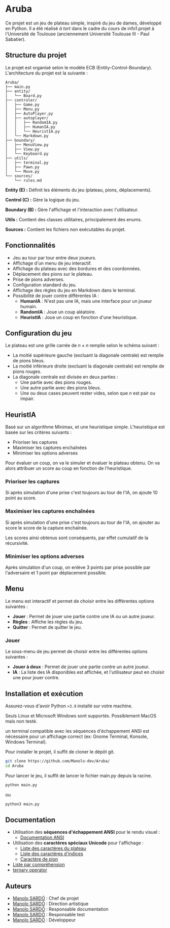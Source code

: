 # Aruba

Ce projet est un jeu de plateau simple, inspiré du jeu de dames, développé en Python. Il a été réalisé *à tort* dans le cadre du cours de info1.projet à l'Université de Toulouse (anciennement Université Toulouse III - Paul Sabatier).

## Structure du projet

Le projet est organisé selon le modèle ECB (Entity-Control-Boundary). L'architecture du projet est la suivante :

```
Aruba/
├── main.py
├── entity/
│   └── Board.py
├── controler/
│   ├── Game.py
│   ├── Menu.py
│   ├── AutoPlayer.py
│   ├── autoplayer/
│   │   ├── RandomIA.py
│   │   ├── HumanIA.py
│   │   └── HeuristIA.py
│   └── Markdown.py
├── boundary/
│   ├── MenuView.py
│   ├── View.py
│   └── Keyboard.py
├── utils/
│   ├── terminal.py
│   ├── Pawn.py
│   └── Move.py
└── sources/
    └── rules.md
```

**Entity (E) :** Définit les éléments du jeu (plateau, pions, déplacements).

**Control (C) :** Gère la logique du jeu.

**Boundary (B) :** Gère l'affichage et l'interaction avec l'utilisateur.

**Utils :** Contient des classes utilitaires, principalement des enums.

**Sources :** Contient les fichiers non exécutables du projet.

## Fonctionnalités

- Jeu au tour par tour entre deux joueurs.
- Affichage d'un menu de jeu interactif.
- Affichage du plateau avec des bordures et des coordonnées.
- Déplacement des pions sur le plateau.
- Prise de pions adverses.
- Configuration standard du jeu.
- Affichage des règles du jeu en Markdown dans le terminal.
- Possibilité de jouer contre différentes IA :
  - **HumanIA**  : N'est pas une IA, mais une interface pour un joueur humain.
  - **RandomIA** : Joue un coup aléatoire.
  - **HeuristIA** : Joue un coup en fonction d'une heuristique.

## Configuration du jeu

Le plateau est une grille carrée de $n\times n$ remplie selon le schéma suivant :
- La moitié supérieure gauche (excluant la diagonale centrale) est remplie de pions bleus.
- La moitié inférieure droite (excluant la diagonale centrale) est remplie de pions rouges.
- La diagonale centrale est divisée en deux parties :
    - Une partie avec des pions rouges.
    - Une autre partie avec des pions bleus.
    - Une ou deux cases peuvent rester vides, selon que $n$ est pair ou impair.

## HeuristIA

Basé sur un algorithme Minimax, et une heuristique simple. L'heuristique est basée sur les critères suivants :

- Prioriser les captures
- Maximiser les captures enchaînées
- Minimiser les options adverses

Pour évaluer un coup, on va le simuler et évaluer le plateau obtenu. On va alors attribuer un score au coup en fonction de l'heuristique.

### Prioriser les captures

Si après simulation d'une prise c'est toujours au tour de l'IA, on ajoute $10$ point au score.

### Maximiser les captures enchaînées

Si après simulation d'une prise c'est toujours au tour de l'IA, on ajouter au score le score de la capture enchaînée.

Les scores ainsi obtenus sont conséquents, par effet cumulatif de la récursivité.

### Minimiser les options adverses

Après simulation d'un coup, on enlève $3$ points par prise possible par l'adversaire et $1$ point par déplacement possible.

## Menu

Le menu est interactif et permet de choisir entre les différentes options suivantes :

- **Jouer** : Permet de jouer une partie contre une IA ou un autre joueur.
- **Règles** : Affiche les règles du jeu.
- **Quitter** : Permet de quitter le jeu.

### Jouer

Le sous-menu de jeu permet de choisir entre les différentes options suivantes :

- **Jouer à deux** : Permet de jouer une partie contre un autre joueur.
- **IA** : La liste des IA disponibles est affichée, et l'utilisateur peut en choisir une pour jouer contre.

## Installation et exécution

Assurez-vous d'avoir Python `>3.9` installé sur votre machine.

Seuls Linux et Microsoft Windows sont supportés. Possiblement MacOS mais non testé.

un terminal compatible avec les séquences d'échappement ANSI est nécessaire pour un affichage correct (ex: Gnome Terminal, Konsole, Windows Terminal).

Pour installer le projet, il suffit de cloner le dépôt git.

```bash
git clone https://github.com/Manolo-dev/Aruba/
cd Aruba
```

Pour lancer le jeu, il suffit de lancer le fichier main.py depuis la racine.

```bash
python main.py
```

ou

```bash
python3 main.py
```

## Documentation

- Utilisation des **séquences d'échappement ANSI** pour le rendu visuel :
  - [Documentation ANSI](https://gist.github.com/fnky/458719343aabd01cfb17a3a4f7296797)
- Utilisation des **caractères spéciaux Unicode** pour l'affichage :
  - [Liste des caractères du plateau](https://www.compart.com/fr/unicode/block/U+2500)
  - [Liste des caractères d'indices](https://www.compart.com/fr/unicode/block/U+2070)
  - [Caractère de pion](https://www.compart.com/fr/unicode/U+25CF)
- [Liste par compréhension](https://docs.python.org/3/tutorial/datastructures.html#list-comprehensions)
- [ternary operator](https://docs.python.org/3/reference/expressions.html#conditional-expressions)

## Auteurs

- [Manolo SARDÓ](https://github.com/Manolo-dev) : Chef de projet
- [Manolo SARDÓ](https://github.com/Manolo-dev) : Direction artistique
- [Manolo SARDÓ](https://github.com/Manolo-dev) : Responsable documentation
- [Manolo SARDÓ](https://github.com/Manolo-dev) : Responsable test
- [Manolo SARDÓ](https://github.com/Manolo-dev) : Développeur